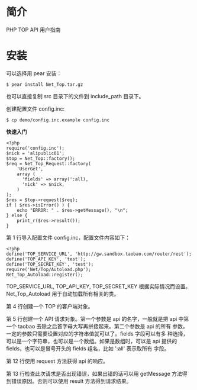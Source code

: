 # 简介 #

PHP TOP API 用户指南

# 安装 #

可以选择用 pear 安装：
```
$ pear install Net_Top.tar.gz
```

也可以直接复制 src 目录下的文件到 include\_path 目录下。

创建配置文件 config.inc:
```
$ cp demo/config.inc.example config.inc
```

**快速入门**

```
<?php
require('config.inc');
$nick = 'alipublic01';
$top = Net_Top::factory();
$req = Net_Top_Request::factory(
    'UserGet',
    array (
      'fields' => array(':all),
      'nick' => $nick,
    )
);
$res = $top->request($req);
if ( $res->isError() ) {
    echo "ERROR: " . $res->getMessage(), "\n";
} else {
    print_r($res->result());
}
```

第 1 行导入配置文件 config.inc，配置文件内容如下：
```
<?php
define('TOP_SERVICE_URL', 'http://gw.sandbox.taobao.com/router/rest');
define('TOP_API_KEY', 'test');
define('TOP_SECRET_KEY', 'test');
require('Net/Top/Autoload.php');
Net_Top_Autoload::register();
```

TOP\_SERVICE\_URL, TOP\_API\_KEY, TOP\_SECRET\_KEY 根据实际情况而设置。
Net\_Top\_Autoload 用于自动加载所有相关的类。

第 4 行创建一个 TOP 的客户端对象。

第 5 行创建一个 API 请求对象。第一个参数是 api 的名字，一般就是把 api
中第一个 taobao 去除之后首字母大写再拼接起来。第二个参数是 api 的所有
参数。一定的参数只需要设置对应的字符串值就可以了。fields 字段可以有多
种选择，可以是一个字符串，也可以是一个数组。如果是数组时，可以是 api
提供的 fields，也可以是冒号开头的 fields 组名，比如 ':all' 表示取所有
字段。

第 12 行使用 request 方法获得 api 的响应。

第 13 行检查此次请求是否出现错误，如果出错的话可以用 getMessage 方法得
到错误原因。否则可以使用 result 方法得到请求结果。
